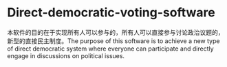 # Direct-democratic-voting-software
本软件的目的在于实现所有人可以参与的，所有人可以直接参与讨论政治议题的，新型的直接民主制度。The purpose of this software is to achieve a new type of direct democratic system where everyone can participate and directly engage in discussions on political issues.

